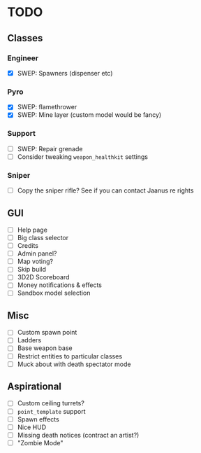 # TODO

## Classes

### Engineer

- [x] SWEP: Spawners (dispenser etc)

### Pyro

- [x] SWEP: flamethrower
- [x] SWEP: Mine layer (custom model would be fancy)

### Support

- [ ] SWEP: Repair grenade
- [ ] Consider tweaking `weapon_healthkit` settings

### Sniper

- [ ] Copy the sniper rifle? See if you can contact Jaanus re rights

## GUI

- [ ] Help page
- [ ] Big class selector
- [ ] Credits
- [ ] Admin panel?
- [ ] Map voting?
- [ ] Skip build
- [ ] 3D2D Scoreboard
- [ ] Money notifications & effects
- [ ] Sandbox model selection

## Misc

- [ ] Custom spawn point
- [ ] Ladders
- [ ] Base weapon base
- [ ] Restrict entities to particular classes
- [ ] Muck about with death spectator mode

## Aspirational

- [ ] Custom ceiling turrets?
- [ ] `point_template` support
- [ ] Spawn effects
- [ ] Nice HUD
- [ ] Missing death notices (contract an artist?)
- [ ] "Zombie Mode"
